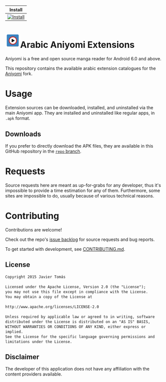 | Install |
|---------|
| [![Install](https://img.shields.io/badge/Click%20here%20to%20install%20this%20repo-green&style=flat)](https://intradeus.github.io/http-protocol-redirector/?r=aniyomi://add-repo?url=https://raw.githubusercontent.com/adly98/aniyomi-ar-extensions/repo/index.min.json) |

# ![app icon](./.github/readme-images/app-icon.png)Arabic Aniyomi Extensions
Aniyomi is a free and open source manga reader for Android 6.0 and above.

This repository contains the available arabic extension catalogues for the [Aniyomi](https://github.com/aniyomiorg/aniyomi) fork.

# Usage

Extension sources can be downloaded, installed, and uninstalled via the main Aniyomi app. They are installed and uninstalled like regular apps, in `.apk` format.

## Downloads

If you prefer to directly download the APK files, they are available in this GitHub repository in the [`repo` branch](https://github.com/adly98/aniyomi-ar-extensions/tree/repo/apk).

# Requests

Source requests here are meant as up-for-grabs for any developer, thus it's impossible to provide a time estimation for any of them. Furthermore, some sites are impossible to do, usually because of various technical reasons.

# Contributing

Contributions are welcome!

Check out the repo's [issue backlog](https://github.com/adly98/aniyomi-ar-extensions/issues) for source requests and bug reports.

To get started with development, see [CONTRIBUTING.md](./CONTRIBUTING.md).


## License

    Copyright 2015 Javier Tomás

    Licensed under the Apache License, Version 2.0 (the "License");
    you may not use this file except in compliance with the License.
    You may obtain a copy of the License at

    http://www.apache.org/licenses/LICENSE-2.0

    Unless required by applicable law or agreed to in writing, software
    distributed under the License is distributed on an "AS IS" BASIS,
    WITHOUT WARRANTIES OR CONDITIONS OF ANY KIND, either express or implied.
    See the License for the specific language governing permissions and
    limitations under the License.

## Disclaimer

The developer of this application does not have any affiliation with the content providers available.
